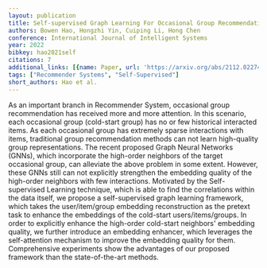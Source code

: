 ```yaml
---
layout: publication
title: Self-supervised Graph Learning For Occasional Group Recommendation
authors: Bowen Hao, Hongzhi Yin, Cuiping Li, Hong Chen
conference: International Journal of Intelligent Systems
year: 2022
bibkey: hao2021self
citations: 7
additional_links: [{name: Paper, url: 'https://arxiv.org/abs/2112.02274'}]
tags: ["Recommender Systems", "Self-Supervised"]
short_authors: Hao et al.
---
```

As an important branch in Recommender System, occasional group recommendation
has received more and more attention. In this scenario, each occasional group
(cold-start group) has no or few historical interacted items. As each
occasional group has extremely sparse interactions with items, traditional
group recommendation methods can not learn high-quality group representations.
The recent proposed Graph Neural Networks (GNNs), which incorporate the
high-order neighbors of the target occasional group, can alleviate the above
problem in some extent. However, these GNNs still can not explicitly strengthen
the embedding quality of the high-order neighbors with few interactions.
Motivated by the Self-supervised Learning technique, which is able to find the
correlations within the data itself, we propose a self-supervised graph
learning framework, which takes the user/item/group embedding reconstruction as
the pretext task to enhance the embeddings of the cold-start
users/items/groups. In order to explicitly enhance the high-order cold-start
neighbors' embedding quality, we further introduce an embedding enhancer, which
leverages the self-attention mechanism to improve the embedding quality for
them. Comprehensive experiments show the advantages of our proposed framework
than the state-of-the-art methods.